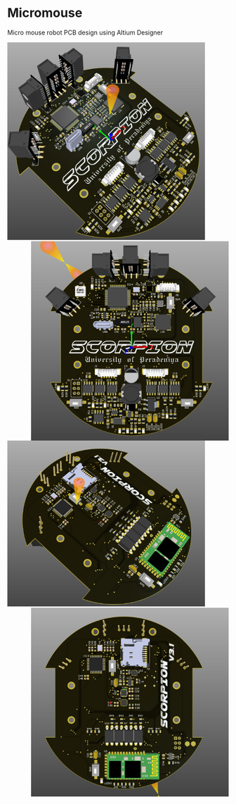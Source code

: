 # Micromouse
Micro mouse robot PCB design using Altium Designer

<img src="./Documents/1.PNG" width="450"/> <img align="right" img src="./Documents/3.PNG" width="450"/>

<img src="./Documents/2.PNG" width="450"/> <img align="right" img src="./Documents/4.PNG" width="450"/>

